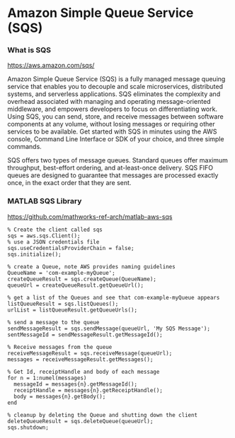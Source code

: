 #  Amazon Simple Queue Service (SQS)

### What is SQS

https://aws.amazon.com/sqs/

Amazon Simple Queue Service (SQS) is a fully managed message queuing service 
that enables you to decouple and scale microservices, distributed systems, 
and serverless applications. SQS eliminates the complexity and overhead 
associated with managing and operating message-oriented middleware, and empowers 
developers to focus on differentiating work. Using SQS, you can send, store, 
and receive messages between software components at any volume, without losing 
messages or requiring other services to be available. Get started with SQS in 
minutes using the AWS console, Command Line Interface or SDK of your choice, 
and three simple commands.

SQS offers two types of message queues. Standard queues offer maximum throughput, 
best-effort ordering, and at-least-once delivery. SQS FIFO queues are designed to 
guarantee that messages are processed exactly once, in the exact order that 
they are sent.


### MATLAB SQS Library

https://github.com/mathworks-ref-arch/matlab-aws-sqs


	% Create the client called sqs
	sqs = aws.sqs.Client();
	% use a JSON credentials file
	sqs.useCredentialsProviderChain = false;
	sqs.initialize();

	% create a Queue, note AWS provides naming guidelines
	QueueName = 'com-example-myQueue';
	createQueueResult = sqs.createQueue(QueueName);
	queueUrl = createQueueResult.getQueueUrl();

	% get a list of the Queues and see that com-example-myQueue appears
	listQueueResult = sqs.listQueues();
	urlList = listQueueResult.getQueueUrls();

	% send a message to the queue
	sendMessageResult = sqs.sendMessage(queueUrl, 'My SQS Message');
	sentMessageId = sendMessageResult.getMessageId();

	% Receive messages from the queue
	receiveMessageResult = sqs.receiveMessage(queueUrl);
	messages = receiveMessageResult.getMessages();

	% Get Id, receiptHandle and body of each message
	for n = 1:numel(messages)
	  messageId = messages{n}.getMessageId();
	  receiptHandle = messages{n}.getReceiptHandle();
	  body = messages{n}.getBody();
	end

	% cleanup by deleting the Queue and shutting down the client
	deleteQueueResult = sqs.deleteQueue(queueUrl);
	sqs.shutdown;

